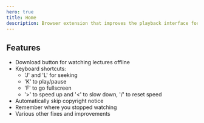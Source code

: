 ```yaml
---
hero: true
title: Home
description: Browser extension that improves the playback interface for the University of Auckland's media player.
---
```


## Features
- Download button for watching lectures offline
- Keyboard shortcuts:
  - 'J' and 'L' for seeking
  - 'K' to play/pause
  - 'F' to go fullscreen
  - '>' to speed up and '<' to slow down, '/' to reset speed
- Automatically skip copyright notice
- Remember where you stopped watching
- Various other fixes and improvements